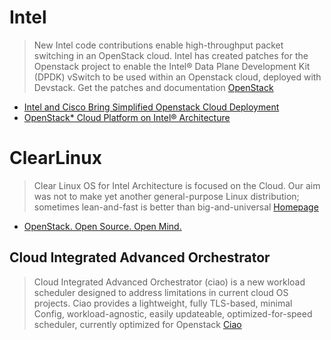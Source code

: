 # Intel

> New Intel code contributions enable high-throughput packet switching in an OpenStack cloud.  Intel has created patches for the Openstack project to enable the Intel® Data Plane Development Kit (DPDK) vSwitch to be used within an Openstack cloud, deployed with Devstack.  Get the patches and documentation [OpenStack](https://01.org/openstack)

- [Intel and Cisco Bring Simplified Openstack Cloud Deployment](http://www.intel.com/content/www/us/en/cloud-computing/simplify-openstack-cloud-deployment-brief.html)
- [OpenStack* Cloud Platform on Intel® Architecture](http://www.intel.com/content/www/us/en/cloud-computing/openstack-cloud-platform-paper.html)

# ClearLinux

> Clear Linux OS for Intel Architecture is focused on the Cloud. Our aim was not to make yet another general-purpose Linux distribution; sometimes lean-and-fast is better than big-and-universal [Homepage](https://clearlinux.org/)

- [OpenStack. Open Source. Open Mind.](https://blogs.intel.com/evangelists/2016/04/26/openstack-open-source-open-mind/)

## Cloud Integrated Advanced Orchestrator

> Cloud Integrated Advanced Orchestrator (ciao) is a new workload scheduler designed to address limitations in current cloud OS projects. Ciao provides a lightweight, fully TLS-based, minimal Config, workload-agnostic, easily updateable, optimized-for-speed scheduler, currently optimized for Openstack [Ciao](https://clearlinux.org/ciao)